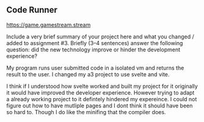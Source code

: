 ## Code Runner

https://game.gamestream.stream

Include a very brief summary of your project here and what you changed / added to assignment #3. Briefly (3–4 sentences) answer the following question: did the new technology improve or hinder the development experience?

My program runs user submitted code in a isolated vm and returns the result to the user. I changed my a3 project to use svelte and vite. 

I think if I understood how svelte worked and built my project for it originally it would have improved the developer experience. However trying to adapt a already working project to it defintely hindered my expereince. I could not figure out how to have mutliple pages and I dont think it should have been so hard to. Though I do like the minifing that the compiler does.
